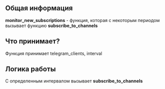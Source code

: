 ## Общая информация
**monitor_new_subscriptions** - функция, которая с некоторым периодом вызывает функцию **subscribe_to_channels**
## Что принимает?
Функция принимает telegram_clients, interval

## Логика работы
С определенным интервалом вызывает **subscribe_to_channels**